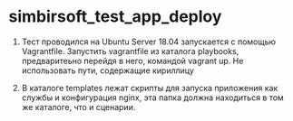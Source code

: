 # simbirsoft_test_app_deploy

1. Тест проводился на Ubuntu Server 18.04 запускается с помощью Vagrantfile. Запустить vagrantfile из каталога playbooks, предваритеьно перейдя в него, командой vagrant up. Не использовать пути, содержащие кириллицу
   
2. В каталоге templates лежат скрипты для запуска приложения как службы и конфигурация nginx, эта папка должна находиться в том же каталоге, что и сценарии.
